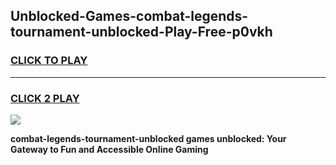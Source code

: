 
## Unblocked-Games-combat-legends-tournament-unblocked-Play-Free-p0vkh
<h3>
<a href="https://premium76.site?title=combat-legends-tournament-unblocked&ref=10A">CLICK TO PLAY</a></h3>
<hr>

<h3>
<a href="https://premium76.site?title=combat-legends-tournament-unblocked&ref=10A">CLICK 2 PLAY</a>
  
</h3>

<a href="https://premium76.site?title=combat-legends-tournament-unblocked&ref=10A"><img src="https://clearcache.store/games.png"></a>


**combat-legends-tournament-unblocked games unblocked: Your Gateway to Fun and Accessible Online Gaming**
